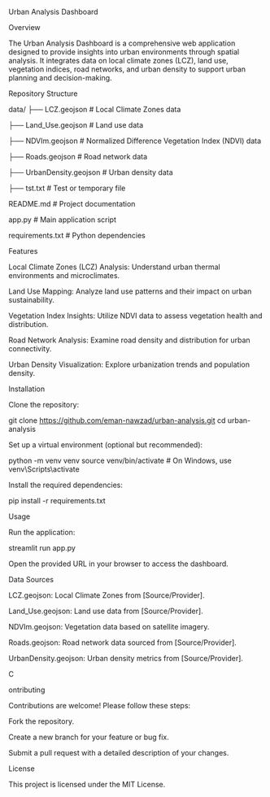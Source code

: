 Urban Analysis Dashboard

Overview

The Urban Analysis Dashboard is a comprehensive web application designed to provide insights into urban environments through spatial analysis. It integrates data on local climate zones (LCZ), land use, vegetation indices, road networks, and urban density to support urban planning and decision-making.




Repository Structure

data/
├── LCZ.geojson          # Local Climate Zones data

├── Land_Use.geojson     # Land use data

├── NDVIm.geojson        # Normalized Difference Vegetation Index (NDVI) data

├── Roads.geojson        # Road network data

├── UrbanDensity.geojson # Urban density data

├── tst.txt              # Test or temporary file

README.md               # Project documentation

app.py                  # Main application script

requirements.txt        # Python dependencies










Features

Local Climate Zones (LCZ) Analysis: Understand urban thermal environments and microclimates.

Land Use Mapping: Analyze land use patterns and their impact on urban sustainability.

Vegetation Index Insights: Utilize NDVI data to assess vegetation health and distribution.

Road Network Analysis: Examine road density and distribution for urban connectivity.

Urban Density Visualization: Explore urbanization trends and population density.










Installation

Clone the repository:

git clone https://github.com/eman-nawzad/urban-analysis.git
cd urban-analysis

Set up a virtual environment (optional but recommended):

python -m venv venv
source venv/bin/activate # On Windows, use venv\Scripts\activate

Install the required dependencies:

pip install -r requirements.txt












Usage

Run the application:

streamlit run app.py

Open the provided URL in your browser to access the dashboard.




Data Sources

LCZ.geojson: Local Climate Zones from [Source/Provider].

Land_Use.geojson: Land use data from [Source/Provider].

NDVIm.geojson: Vegetation data based on satellite imagery.

Roads.geojson: Road network data sourced from [Source/Provider].

UrbanDensity.geojson: Urban density metrics from [Source/Provider].

C








ontributing

Contributions are welcome! Please follow these steps:

Fork the repository.

Create a new branch for your feature or bug fix.

Submit a pull request with a detailed description of your changes.










License

This project is licensed under the MIT License.

